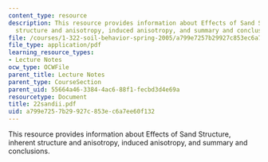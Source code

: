 ```yaml
---
content_type: resource
description: This resource provides information about Effects of Sand Structure, inherent
  structure and anisotropy, induced anisotropy, and summary and conclusions.
file: /courses/1-322-soil-behavior-spring-2005/a799e7257b29927c853ec6a7ee60f132_22sandii.pdf
file_type: application/pdf
learning_resource_types:
- Lecture Notes
ocw_type: OCWFile
parent_title: Lecture Notes
parent_type: CourseSection
parent_uid: 55664a46-3384-4ac6-88f1-fecbd3d4e69a
resourcetype: Document
title: 22sandii.pdf
uid: a799e725-7b29-927c-853e-c6a7ee60f132
---
```

This resource provides information about Effects of Sand Structure, inherent structure and anisotropy, induced anisotropy, and summary and conclusions.

